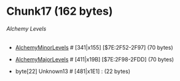 ﻿# Chunk17 (162 bytes)

###### Alchemy Levels
* [AlchemyMinorLevels](../Items/AlchemyLevels.md) # [341|x155]  [$7E:2F52-2F97]  (70 bytes)
* [AlchemyMajorLevels](../Items/AlchemyLevels.md) # [411|x19B]  [$7E:2F98-2FDD]  (70 bytes)

* byte[22] Unknown13 # [481|x1E1] : (22 bytes)